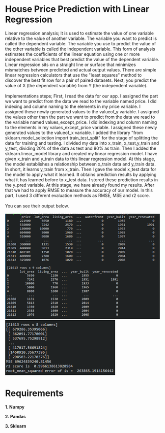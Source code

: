 # House Price Prediction with Linear Regression

Linear regression analysis;
It is used to estimate the value of one variable relative to the value of 
another variable. The variable you want to predict is called the 
dependent variable. The variable you use to predict the value of the 
other variable is called the independent variable. This form of 
analysis estimates the coefficients of the linear equation using one or 
more independent variables that best predict the value of the 
dependent variable. Linear regression sits on a straight line or surface 
that minimizes mismatches between predicted and actual output 
values. There are simple linear regression calculators that use the 
"least squares" method to discover the best fit row for a pair of 
paired datasets. Next, you predict the value of X (the dependent 
variable) from Y (the independent variable). </br> </br> 
Implementations steps;
First, I read the data for our app.
I assigned the part we want to predict from the data we read to the 
variable named price.
I did indexing and column naming to the elements in my price 
variable.
I assigned these newly generated values to the valueof_y variable.
I assigned the values other than the part we want to predict from the 
data we read to the variable named values_except_price.
I did indexing and column naming to the elements in my 
values_except_price variable.
I assigned these newly generated values to the valueof_x variable.
I added the library "from sklearn.model_selection import 
train_test_split" for the stage of splitting the data for training and 
testing.
I divided my data into x_train, x_test,y_train and y_test, dividing 20% 
of the data as test and 80% as train.
Then I added the sklearn.linear_model library and created my linear 
regression model. I have given x_train and y_train data to this linear 
regression model. At this stage, the model establishes a relationship 
between x_train data and y_train data. In short, it learns y_train from 
x_train. Then I gave the model x_test data for the model to apply 
what it learned. It obtains prediction results by applying what it has 
learned before to x_test data. I stored these prediction results in the 
y_pred variable. At this stage, we have already found my results. 
After that we had to apply RMSE to measure the accuracy of our 
model. In this part, I used 3 different evaluation methods as RMSE, 
MSE and r2 score. </br> </br> 
You can see their output below.
</br> </br> 
![UML](https://github.com/isinsuarici/HousePricePredictionwithLR/blob/master/img/output1.png)
</br> 
![UML](https://github.com/isinsuarici/HousePricePredictionwithLR/blob/master/img/output2.png)

# Requirements

**1. Numpy**

**2. Pandas**

**3. Sklearn**
